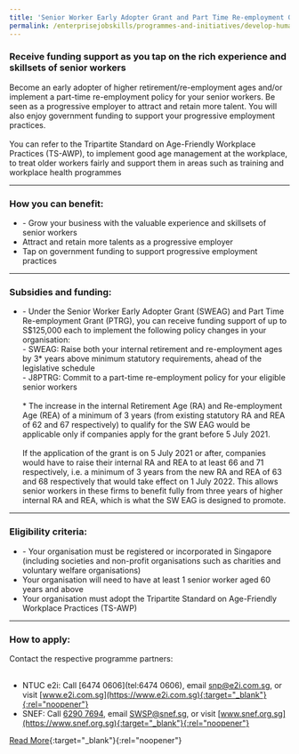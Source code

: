 ```yaml
---
title: 'Senior Worker Early Adopter Grant and Part Time Re-employment Grant'
permalink: /enterprisejobskills/programmes-and-initiatives/develop-human-capital/senior-worker-early-adopter-grant-and-part-time-re-employment-grant/
---
```


### Receive funding support as you tap on the rich experience and skillsets of senior workers

Become an early adopter of higher retirement/re-employment ages and/or implement a part-time re-employment policy for your senior workers. Be seen as a progressive employer to attract and retain more talent. You will also enjoy government funding to support your progressive employment practices.<br><br>You can refer to the Tripartite Standard on Age-Friendly Workplace Practices (TS-AWP), to implement good age management at the workplace, to treat older workers fairly and support them in areas such as training and workplace health programmes

---

### How you can benefit:

<ul><li>- Grow your business with the valuable experience and skillsets of senior workers<br></li><li>Attract and retain more talents as a progressive employer<br></li><li>Tap on government funding to support progressive employment practices</li></ul>

---

### Subsidies and funding:

<ul><li>- Under the Senior Worker Early Adopter Grant (SWEAG) and Part Time Re-employment Grant (PTRG), you can receive funding support of up to S$125,000 each to implement the following policy changes in your organisation:<br>         - SWEAG: Raise both your internal retirement and re-employment ages by 3* years above minimum statutory requirements, ahead of the legislative schedule<br>         - J8PTRG: Commit to a part-time re-employment policy for your eligible senior workers<br><br>* The increase in the internal Retirement Age (RA) and Re-employment Age (REA) of a minimum of 3 years (from existing statutory RA and REA of 62 and 67 respectively) to qualify for the SW EAG would be applicable only if companies apply for the grant before 5 July 2021.<br><br>If the application of the grant is on 5 July 2021 or after, companies would have to raise their internal RA and REA to at least 66 and 71 respectively, i.e. a minimum of 3 years from the new RA and REA of 63 and 68 respectively that would take effect on 1 July 2022. This allows senior workers in these firms to benefit fully from three years of higher internal RA and REA, which is what the SW EAG is designed to promote.</li></ul>

---

### Eligibility criteria:

<ul><li>-  Your organisation must be registered or incorporated in Singapore (including societies and non-profit organisations such as charities and voluntary welfare organisations)<br></li><li>Your organisation will need to have at least 1 senior worker aged 60 years and above<br></li><li>Your organisation must adopt the Tripartite Standard on Age-Friendly Workplace Practices (TS-AWP)</li></ul>

---

### How to apply:

Contact the respective programme partners:<br><br><ul><li>NTUC e2i: Call [6474 0606](tel:6474 0606), email [snp@e2i.com.sg](mailto:snp@e2i.com.sg), or visit [www.e2i.com.sg](https://www.e2i.com.sg){:target="_blank"}{:rel="noopener"}<br></li><li>SNEF: Call [6290 7694](tel:62907694), email [SWSP@snef.sg](mailto:SWSP@snef.sg), or visit [www.snef.org.sg](https://www.snef.org.sg){:target="_blank"}{:rel="noopener"}</li></ul>

[Read More](https://www.wsg.gov.sg/programmes-and-initiatives/senior-worker-early-adopter-grant-and-part-time-re-employment-grant-employers.html){:target="_blank"}{:rel="noopener"}

